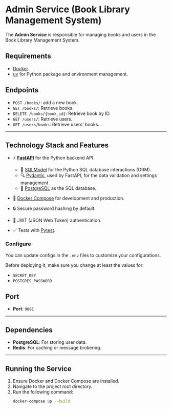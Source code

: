 # Admin Service (Book Library Management System)

The **Admin Service** is responsible for managing books and users in the Book Library Management System.

## Requirements

- [Docker](https://www.docker.com/).
- [uv](https://docs.astral.sh/uv/) for Python package and environment management.

## Endpoints

- `POST /books/`: add a new book.
- `GET /books/`: Retrieve books.
- `DELETE /books/{book_id}`: Retrieve book by ID.
- `GET /users/`: Retrieve users.
- `GET /users/books`: Retrieve users' books.

---

## Technology Stack and Features

- ⚡ [**FastAPI**](https://fastapi.tiangolo.com) for the Python backend API.

  - 🧰 [SQLModel](https://sqlmodel.tiangolo.com) for the Python SQL database interactions (ORM).
  - 🔍 [Pydantic](https://docs.pydantic.dev), used by FastAPI, for the data validation and settings management.
  - 💾 [PostgreSQL](https://www.postgresql.org) as the SQL database.

- 🐋 [Docker Compose](https://www.docker.com) for development and production.
- 🔒 Secure password hashing by default.
- 🔑 JWT (JSON Web Token) authentication.
- ✅ Tests with [Pytest](https://pytest.org).

### Configure

You can update configs in the `.env` files to customize your configurations.

Before deploying it, make sure you change at least the values for:

- `SECRET_KEY`
- `POSTGRES_PASSWORD`

## Port

- **Port**: `9001`

---

## Dependencies

- **PostgreSQL**: For storing user data.
- **Redis**: For caching or message brokering.

---

## Running the Service

1. Ensure Docker and Docker Compose are installed.
2. Navigate to the project root directory.
3. Run the following command:
   ```bash
   docker-compose up --build
   ```
